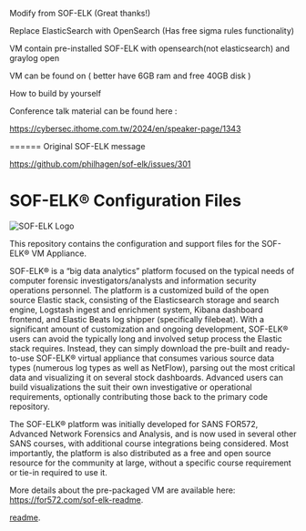 <oss-graylog-forensics VM beta>

Modify from SOF-ELK (Great thanks!)

Replace ElasticSearch with OpenSearch (Has free sigma rules functionality)

VM contain pre-installed SOF-ELK with opensearch(not elasticsearch) and graylog open

VM can be found on [](OSSVM_DOWNLOAD.md) ( better have 6GB ram and free 40GB disk )

How to build by yourself [](OSSVM_BUILD.md)

Conference talk material can be found here : 

<https://cybersec.ithome.com.tw/2024/en/speaker-page/1343>

====== Original SOF-ELK message 

https://github.com/philhagen/sof-elk/issues/301 

[](SOFELK-README.md)

# SOF-ELK® Configuration Files

![SOF-ELK Logo](https://raw.githubusercontent.com/philhagen/sof-elk/main/lib/sof-elk_logo_sm.png)

This repository contains the configuration and support files for the SOF-ELK® VM Appliance.

SOF-ELK® is a “big data analytics” platform focused on the typical needs of computer forensic investigators/analysts and information security operations personnel.  The platform is a customized build of the open source Elastic stack, consisting of the Elasticsearch storage and search engine, Logstash ingest and enrichment system, Kibana dashboard frontend, and Elastic Beats log shipper (specifically filebeat).  With a significant amount of customization and ongoing development, SOF-ELK® users can avoid the typically long and involved setup process the Elastic stack requires.  Instead, they can simply download the pre-built and ready-to-use SOF-ELK® virtual appliance that consumes various source data types (numerous log types as well as NetFlow), parsing out the most critical data and visualizing it on several stock dashboards.  Advanced users can build visualizations the suit their own investigative or operational requirements, optionally contributing those back to the primary code repository.

The SOF-ELK® platform was initially developed for SANS FOR572, Advanced Network Forensics and Analysis, and is now used in several other SANS courses, with additional course integrations being considered.  Most importantly, the platform is also distributed as a free and open source resource for the community at large, without a specific course requirement or tie-in required to use it.

More details about the pre-packaged VM are available here: <https://for572.com/sof-elk-readme>.

[readme](https://for572.com/sof-elk-readme).
